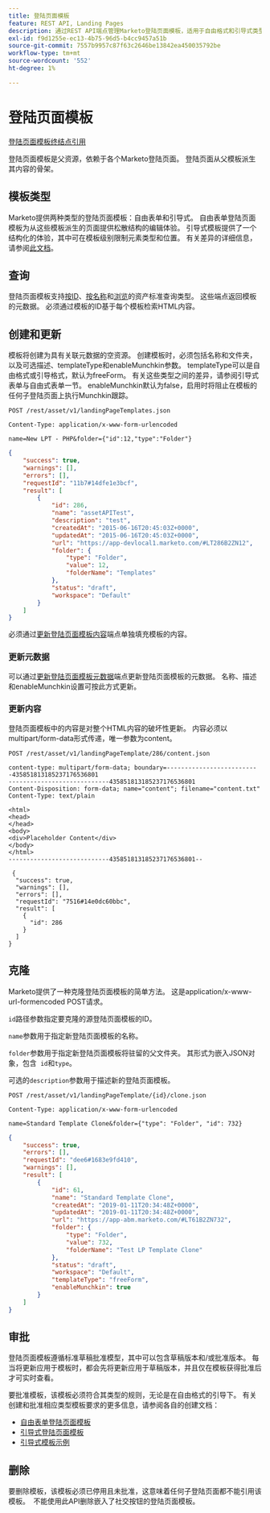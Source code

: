```yaml
---
title: 登陆页面模板
feature: REST API, Landing Pages
description: 通过REST API端点管理Marketo登陆页面模板，适用于自由格式和引导式类型、按id或名称查询、创建、更新HTML、克隆、Munchkin。
exl-id: f9d1255e-ec13-4b75-96d5-b4cc9457a51b
source-git-commit: 7557b9957c87f63c2646be13842ea450035792be
workflow-type: tm+mt
source-wordcount: '552'
ht-degree: 1%

---
```


# 登陆页面模板

[登陆页面模板终结点引用](https://developer.adobe.com/marketo-apis/api/asset/#tag/Landing-Page-Templates)

登陆页面模板是父资源，依赖于各个Marketo登陆页面。 登陆页面从父模板派生其内容的骨架。

## 模板类型

Marketo提供两种类型的登陆页面模板：自由表单和引导式。 自由表单登陆页面模板为从这些模板派生的页面提供松散结构的编辑体验。 引导式模板提供了一个结构化的体验，其中可在模板级别限制元素类型和位置。 有关差异的详细信息，请参阅[此文档](https://experienceleague.adobe.com/zh-hans/docs/marketo/using/product-docs/demand-generation/landing-pages/understanding-landing-pages/understanding-free-form-vs-guided-landing-pages)。

## 查询

登陆页面模板支持[按ID](https://developer.adobe.com/marketo-apis/api/asset/#tag/Landing-Page-Templates/operation/getLandingPageTemplateByIdUsingGET)、[按名称](https://developer.adobe.com/marketo-apis/api/asset/#tag/Landing-Page-Templates/operation/getLandingPageTemplateByNameUsingGET)和[浏览](https://developer.adobe.com/marketo-apis/api/asset/#tag/Landing-Page-Templates/operation/getLandingPageTemplatesUsingGET)的资产标准查询类型。 这些端点返回模板的元数据。 必须通过模板的ID基于每个模板检索HTML内容。

## 创建和更新

模板将创建为具有关联元数据的空资源。 创建模板时，必须包括名称和文件夹，以及可选描述、templateType和enableMunchkin参数。 templateType可以是自由格式或引导格式，默认为freeForm。 有关这些类型之间的差异，请参阅引导式表单与自由式表单一节。 enableMunchkin默认为false，启用时将阻止在模板的任何子登陆页面上执行Munchkin跟踪。

```
POST /rest/asset/v1/landingPageTemplates.json
```

```
Content-Type: application/x-www-form-urlencoded
```

```
name=New LPT - PHP&folder={"id":12,"type":"Folder"}
```

```json
{
    "success": true,
    "warnings": [],
    "errors": [],
    "requestId": "11b7#14dfe1e3bcf",
    "result": [
        {
            "id": 286,
            "name": "assetAPITest",
            "description": "test",
            "createdAt": "2015-06-16T20:45:03Z+0000",
            "updatedAt": "2015-06-16T20:45:03Z+0000",
            "url": "https://app-devlocal1.marketo.com/#LT286B2ZN12",
            "folder": {
                "type": "Folder",
                "value": 12,
                "folderName": "Templates"
            },
            "status": "draft",
            "workspace": "Default"
        }
    ]
}
```

必须通过[更新登陆页面模板内容](https://developer.adobe.com/marketo-apis/api/asset/#tag/Landing-Page-Templates/operation/updateLandingPageTemplateContentUsingPOST)端点单独填充模板的内容。

### 更新元数据

可以通过[更新登陆页面模板元数据](https://developer.adobe.com/marketo-apis/api/asset/#tag/Landing-Page-Templates/operation/updateLpTemplateUsingPOST)端点更新登陆页面模板的元数据。 名称、描述和enableMunchkin设置可按此方式更新。

### 更新内容

登陆页面模板中的内容是对整个HTML内容的破坏性更新。 内容必须以multipart/form-data形式传递，唯一参数为content。

```
POST /rest/asset/v1/landingPageTemplate/286/content.json
```

```
content-type: multipart/form-data; boundary=--------------------------435851813185237176536801
----------------------------435851813185237176536801
Content-Disposition: form-data; name="content"; filename="content.txt"
Content-Type: text/plain

<html>
<head>
</head>
<body>
<div>Placeholder Content</div>
</body>
</html>
----------------------------435851813185237176536801--
```

```
 {
  "success": true,
  "warnings": [],
  "errors": [],
  "requestId": "7516#14e0dc60bbc",
  "result": [
    {
      "id": 286
    }
  ]
}
```

## 克隆

Marketo提供了一种克隆登陆页面模板的简单方法。 这是application/x-www-url-formencoded POST请求。

`id`路径参数指定要克隆的源登陆页面模板的ID。

`name`参数用于指定新登陆页面模板的名称。

`folder`参数用于指定新登陆页面模板将驻留的父文件夹。 其形式为嵌入JSON对象，包含  `id`和`type`。

可选的`description`参数用于描述新的登陆页面模板。

```
POST /rest/asset/v1/landingPageTemplate/{id}/clone.json
```

```
Content-Type: application/x-www-form-urlencoded
```

```
name=Standard Template Clone&folder={"type": "Folder", "id": 732}
```

```json
{
    "success": true,
    "errors": [],
    "requestId": "dee6#1683e9fd410",
    "warnings": [],
    "result": [
        {
            "id": 61,
            "name": "Standard Template Clone",
            "createdAt": "2019-01-11T20:34:48Z+0000",
            "updatedAt": "2019-01-11T20:34:48Z+0000",
            "url": "https://app-abm.marketo.com/#LT61B2ZN732",
            "folder": {
                "type": "Folder",
                "value": 732,
                "folderName": "Test LP Template Clone"
            },
            "status": "draft",
            "workspace": "Default",
            "templateType": "freeForm",
            "enableMunchkin": true
        }
    ]
}
```

## 审批

登陆页面模板遵循标准草稿批准模型，其中可以包含草稿版本和/或批准版本。 每当将更新应用于模板时，都会先将更新应用于草稿版本，并且仅在模板获得批准后才可实时查看。

要批准模板，该模板必须符合其类型的规则，无论是在自由格式的引导下。 有关创建和批准相应类型模板要求的更多信息，请参阅各自的创建文档：

- [自由表单登陆页面模板](https://experienceleague.adobe.com/zh-hans/docs/marketo/using/product-docs/demand-generation/landing-pages/landing-page-templates/create-a-free-form-landing-page-template)
- [引导式登陆页面模板](https://experienceleague.adobe.com/zh-hans/docs/marketo/using/product-docs/demand-generation/landing-pages/landing-page-templates/create-a-guided-landing-page-template)
- [引导式模板示例](https://experienceleague.adobe.com/zh-hans/docs/marketo/using/product-docs/demand-generation/landing-pages/landing-page-templates/guided-landing-page-template-list)

## 删除

要删除模板，该模板必须已停用且未批准，这意味着任何子登陆页面都不能引用该模板。  不能使用此API删除嵌入了社交按钮的登陆页面模板。
